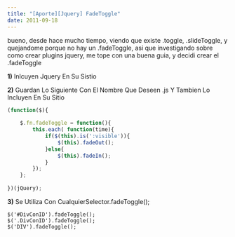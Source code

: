 ```yaml
---
title: "[Aporte][Jquery] FadeToggle"
date: 2011-09-18
---
```

bueno, desde hace mucho tiempo, viendo que existe .toggle, .slideToggle, y quejandome porque no hay un .fadeToggle, asi que investigando sobre como crear plugins jquery, me tope con una buena guia, y decidi crear el .fadeToggle

**1)** Inlcuyen Jquery En Su Sistio

**2)** Guardan Lo Siguiente Con El Nombre Que Deseen .js Y Tambien Lo Incluyen En Su Sitio

```js
(function($){  
      
    $.fn.fadeToggle = function(){
        this.each( function(time){
            if($(this).is(':visible')){
                $(this).fadeOut();
            }else{
                $(this).fadeIn();
            }
        });
    };  
      
})(jQuery);  
```

**3)** Se Utiliza Con CualquierSelector.fadeToggle();

```
$('#DivConID').fadeToggle();
$('.DivConID').fadeToggle();
$('DIV').fadeToggle(); 
```
